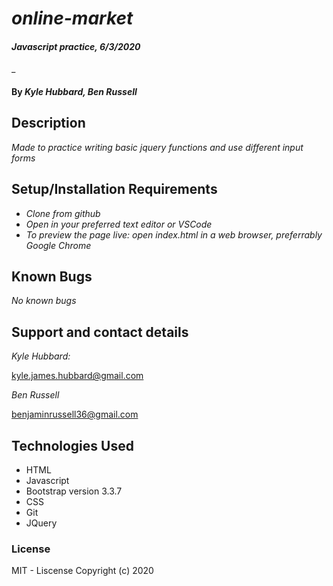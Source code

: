 # _online-market_

#### _Javascript practice, 6/3/2020_
_
#### By _**Kyle Hubbard, Ben Russell**_

## Description

_Made to practice writing basic jquery functions and use different input forms_

## Setup/Installation Requirements
* _Clone from github_
* _Open in your preferred text editor or VSCode_
* _To preview the page live: open index.html in a web browser, preferrably Google Chrome_

## Known Bugs
_No known bugs_

## Support and contact details

_Kyle Hubbard:_

kyle.james.hubbard@gmail.com

_Ben Russell_

benjaminrussell36@gmail.com

## Technologies Used

* HTML
* Javascript
* Bootstrap version 3.3.7
* CSS
* Git
* JQuery 

### License
MIT - Liscense
Copyright (c) 2020 